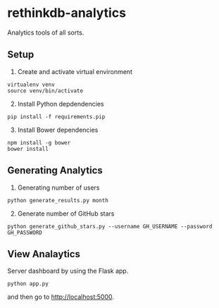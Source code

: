 rethinkdb-analytics
===================

Analytics tools of all sorts.

## Setup

1. Create and activate virtual environment

```
virtualenv venv
source venv/bin/activate
```

2. Install Python depdendencies

```
pip install -f requirements.pip
```

3. Install Bower dependencies

```
npm install -g bower 
bower install 
```

## Generating Analytics

1. Generating number of users

```
python generate_results.py month
```

2. Generate number of GitHub stars

```
python generate_github_stars.py --username GH_USERNAME --password GH_PASSWORD
```

## View Analaytics

Server dashboard by using the Flask app.

```
python app.py
```

and then go to [http://localhost:5000](http://localhost:5000).
